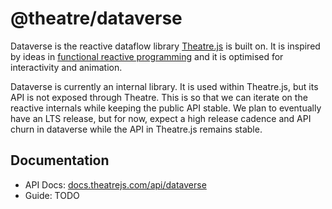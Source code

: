 # @theatre/dataverse

Dataverse is the reactive dataflow library [Theatre.js](https://www.theatrejs.com) is built on. It is inspired by ideas in [functional reactive programming](https://en.wikipedia.org/wiki/Functional_reactive_programming) and it is optimised for interactivity and animation.

Dataverse is currently an internal library. It is used within Theatre.js, but its API is not exposed through Theatre. This is so that we can iterate on the reactive internals while keeping the public API stable. We plan to eventually have an LTS release, but for now, expect a high release cadence and API churn in dataverse while the API in Theatre.js remains stable.

## Documentation

* API Docs: [docs.theatrejs.com/api/dataverse](https://docs.theatrejs.com/api/dataverse.html)
* Guide: TODO

